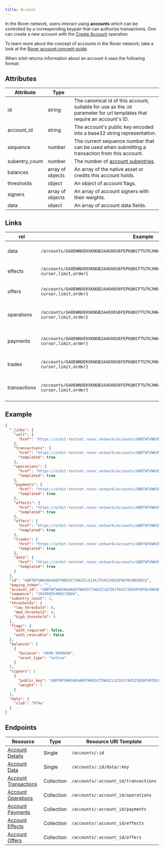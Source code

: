 ```yaml
---
title: Account
---
```


In the Rover network, users interact using **accounts** which can be controlled by a corresponding keypair that can authorize transactions. One can create a new account with the [Create Account](./operation.md#create-account) operation.

To learn more about the concept of accounts in the Rover network, take a look at the [Rover account concept guide](https://www.rover.network/developers/learn/concepts/accounts.html).

When orbit returns information about an account it uses the following format:

## Attributes
| Attribute    | Type             |                                                                                                                        |
|--------------|------------------|------------------------------------------------------------------------------------------------------------------------|
| id           | string           | The canonical id of this account, suitable for use as the :id parameter for url templates that require an account's ID. |
| account_id      | string           | The account's public key encoded into a base32 string representation.                                                    |
| sequence     | number           | The current sequence number that can be used when submitting a transaction from this account.                           |
| subentry_count     | number           | The number of [account subentries](https://www.rover.network/developers/guides/concepts/ledger.html#ledger-entries). |
| balances     | array of objects | An array of the native asset or credits this account holds.                                                          |
| thresholds     | object | An object of account flags. |
| signers     | array of objects | An array of account signers with their weights. |
| data     | object | An array of account data fields. |

## Links
| rel          | Example                                                                                           | Description                                                | `templated` |
|--------------|---------------------------------------------------------------------------------------------------|------------------------------------------------------------|-------------|
| data      | `/accounts/GAOEWNUEKXKNGB2AAOX6S6FEP6QKCFTU7KJH647XTXQXTMOAUATX2VF5/data/{key}`      | [Data fields](./data.md) related to this account           | true        |
| effects      | `/accounts/GAOEWNUEKXKNGB2AAOX6S6FEP6QKCFTU7KJH647XTXQXTMOAUATX2VF5/effects/{?cursor,limit,order}`      | The [effects](./effect.md) related to this account           | true        |
| offers       | `/accounts/GAOEWNUEKXKNGB2AAOX6S6FEP6QKCFTU7KJH647XTXQXTMOAUATX2VF5/offers/{?cursor,limit,order}`       | The [offers](./offer.md) related to this account             | true        |
| operations   | `/accounts/GAOEWNUEKXKNGB2AAOX6S6FEP6QKCFTU7KJH647XTXQXTMOAUATX2VF5/operations/{?cursor,limit,order}`   | The [operations](./operation.md) related to this account     | true        |
| payments   | `/accounts/GAOEWNUEKXKNGB2AAOX6S6FEP6QKCFTU7KJH647XTXQXTMOAUATX2VF5/payments/{?cursor,limit,order}`   | The [payments](./payment.md) related to this account     | true        |
| trades | `/accounts/GAOEWNUEKXKNGB2AAOX6S6FEP6QKCFTU7KJH647XTXQXTMOAUATX2VF5/trades/{?cursor,limit,order}` | The [trades](./trade.md) related to this account | true        |
| transactions | `/accounts/GAOEWNUEKXKNGB2AAOX6S6FEP6QKCFTU7KJH647XTXQXTMOAUATX2VF5/transactions/{?cursor,limit,order}` | The [transactions](./transaction.md) related to this account | true        |


## Example

```json
{
  "_links": {
    "self": {
      "href": "https://orbit-testnet.rover.network/accounts/GBRTWTVW65NO4AER7W6G5CTVWGZCLQJIKJTAX523Q5GPU6TNJONXOR23"
    },
    "transactions": {
      "href": "https://orbit-testnet.rover.network/accounts/GBRTWTVW65NO4AER7W6G5CTVWGZCLQJIKJTAX523Q5GPU6TNJONXOR23/transactions{?cursor,limit,order}",
      "templated": true
    },
    "operations": {
      "href": "https://orbit-testnet.rover.network/accounts/GBRTWTVW65NO4AER7W6G5CTVWGZCLQJIKJTAX523Q5GPU6TNJONXOR23/operations{?cursor,limit,order}",
      "templated": true
    },
    "payments": {
      "href": "https://orbit-testnet.rover.network/accounts/GBRTWTVW65NO4AER7W6G5CTVWGZCLQJIKJTAX523Q5GPU6TNJONXOR23/payments{?cursor,limit,order}",
      "templated": true
    },
    "effects": {
      "href": "https://orbit-testnet.rover.network/accounts/GBRTWTVW65NO4AER7W6G5CTVWGZCLQJIKJTAX523Q5GPU6TNJONXOR23/effects{?cursor,limit,order}",
      "templated": true
    },
    "offers": {
      "href": "https://orbit-testnet.rover.network/accounts/GBRTWTVW65NO4AER7W6G5CTVWGZCLQJIKJTAX523Q5GPU6TNJONXOR23/offers{?cursor,limit,order}",
      "templated": true
    },
    "trades": {
      "href": "https://orbit-testnet.rover.network/accounts/GBRTWTVW65NO4AER7W6G5CTVWGZCLQJIKJTAX523Q5GPU6TNJONXOR23/trades{?cursor,limit,order}",
      "templated": true
    },
    "data": {
      "href": "https://orbit-testnet.rover.network/accounts/GBRTWTVW65NO4AER7W6G5CTVWGZCLQJIKJTAX523Q5GPU6TNJONXOR23/data/{key}",
      "templated": true
    }
  },
  "id": "GBRTWTVW65NO4AER7W6G5CTVWGZCLQJIKJTAX523Q5GPU6TNJONXOR23",
  "paging_token": "",
  "account_id": "GBRTWTVW65NO4AER7W6G5CTVWGZCLQJIKJTAX523Q5GPU6TNJONXOR23",
  "sequence": "26509955490119684",
  "subentry_count": 1,
  "thresholds": {
    "low_threshold": 0,
    "med_threshold": 0,
    "high_threshold": 0
  },
  "flags": {
    "auth_required": false,
    "auth_revocable": false
  },
  "balances": [
    {
      "balance": "9999.9999600",
      "asset_type": "native"
    }
  ],
  "signers": [
    {
      "public_key": "GBRTWTVW65NO4AER7W6G5CTVWGZCLQJIKJTAX523Q5GPU6TNJONXOR23",
      "weight": 1
    }
  ],
  "data": {
    "club": "MTAw"
  }
}
```

## Endpoints

| Resource                 | Type       | Resource URI Template                |
|--------------------------|------------|--------------------------------------|
| [Account Details](../endpoints/accounts-single.md)      | Single     | `/accounts/:id`                      |
| [Account Data](../endpoints/data-for-account.md)      | Single     | `/accounts/:id/data/:key`                      |
| [Account Transactions](../endpoints/transactions-for-account.md) | Collection | `/accounts/:account_id/transactions` |
| [Account Operations](../endpoints/operations-for-account.md)   | Collection | `/accounts/:account_id/operations`   |
| [Account Payments](../endpoints/payments-for-account.md)     | Collection | `/accounts/:account_id/payments`     |
| [Account Effects](../endpoints/effects-for-account.md)      | Collection | `/accounts/:account_id/effects`      |
| [Account Offers](../endpoints/offers-for-account.md)       | Collection | `/accounts/:account_id/offers`       |
